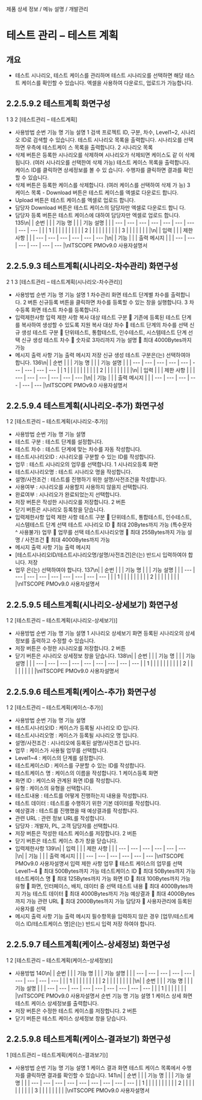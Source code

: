 <!--breadcrumb:제품 상세 정보 / 메뉴 설명 / 개발관리--><span class="md-breadcrumb">제품 상세 정보 / 메뉴 설명 / 개발관리</span>
# 테스트 관리 – 테스트 계획
<!--5th-h2-toc-->
## 개요

- 테스트 시나리오, 테스트 케이스를 관리하며 테스트 시나리오를 선택하면 해당 테스트 케이스를 확인할 수 있습니다. 엑셀을
사용하여 다운로드, 업로드가 가능합니다.
## 2.2.5.9.2 테스트계획 화면구성
1
3
2
[테스트관리 – 테스트계획]
- 사용방법
순번 기능 명 기능 설명
1 검색 프로젝트 ID, 구분, 차수, Level1~2, 시나리오 ID로 검색할 수 있습니다.
테스트 시나리오 목록을 출력합니다. 시나리오를 선택하면 우측에 테스트케이
스 목록을 출력합니다.
2 시나리오 목록
- 삭제 버튼은 등록한 시나리오를 삭제하며 시나리오가 삭제되면 케이스도 같
이 삭제됩니다. (여러 시나리오를 선택한여 삭제 가능)
테스트 케이스 목록을 출력합니다. 케이스 ID를 클릭하면 상세정보를 볼 수 있
습니다. 수행자를 클릭하면 결과를 확인할 수 있습니다.
- 삭제 버튼은 등록한 케이스를 삭제합니다. (여러 케이스를 선택하여 삭제 가
능)
3 케이스 목록 - Download 버튼은 테스트 케이스를 엑셀로 다운로드 합니다.
- Upload 버튼은 테스트 케이스를 엑셀로 업로드 합니다.
- 담당자 Download 버튼은 테스트 케이스의 담당자만 엑셀로 다운로드 합니
다.
- 담당자 등록 버튼은 테스트 케이스에 대하여 담당자만 엑셀로 업로드 합니다.
135\n|  | 순번 |  |  | 기능 명 |  |  | 기능 설명 |  |
| --- | --- | --- | --- | --- | --- | --- | --- | --- |
|  | 1 |  |  |  |  |  |  |  |
|  | 2 |  |  |  |  |  |  |  |
|  | 3 |  |  |  |  |  |  |  |\n|  | 입력 |  |  | 제한 사항 |  |
| --- | --- | --- | --- | --- | --- |\n|  | 기능 |  |  | 출력 메시지 |  |
| --- | --- | --- | --- | --- | --- |\nITSCOPE PMOv9.0 사용자설명서
## 2.2.5.9.3 테스트계획(시나리오-차수관리) 화면구성
2
1
3
[테스트관리 – 테스트계획(시나리오-차수관리)]
- 사용방법
순번 기능 명 기능 설명
1 차수관리 화면 테스트 단계별 차수를 출력합니다.
2 버튼 신규등록 버튼을 클릭하면 차수를 등록할 수 있는 창을 실행합니다.
3 차수등록 화면 테스트 차수를 등록합니다.
- 입력제한사항
입력 제한 사항
복사 대상 테스트 구분  기존에 등록된 테스트 단계를 복사하여 생성할 수 있도록 지원
복사 대상 차수  테스트 단계의 차수를 선택
신규 생성 테스트 구분  단위테스트, 통합테스트, 인수테스트, 시스템테스트 단계 선택
신규 생성 테스트 차수  숫자로 3자리까지 가능
설명  최대 4000Bytes까지 가능
- 메시지 출력 사항
기능 출력 메시지
저장 신규 생성 테스트 구분은(는) 선택하여야 합니다.
136\n|  | 순번 |  |  | 기능 명 |  |  | 기능 설명 |  |
| --- | --- | --- | --- | --- | --- | --- | --- | --- |
| 1 |  |  |  |  |  |  |  |  |
| 2 |  |  |  |  |  |  |  |  |\n|  | 입력 |  |  | 제한 사항 |  |
| --- | --- | --- | --- | --- | --- |\n|  | 기능 |  |  | 출력 메시지 |  |
| --- | --- | --- | --- | --- | --- |\nITSCOPE PMOv9.0 사용자설명서
## 2.2.5.9.4 테스트계획(시나리오-추가) 화면구성
1 2
[테스트관리 – 테스트계획(시나리오-추가)]
- 사용방법
순번 기능 명 기능 설명
- 테스트 구분 : 테스트 단계를 설정합니다.
- 테스트 차수 : 테스트 단계에 맞는 차수를 자동 작성합니다.
- 테스트시나리오ID : 시나리오를 구분할 수 있는 ID를 작성합니다.
- 업무 : 테스트 시나리오의 업무를 선택합니다.
1 시나리오등록 화면
- 테스트시나리오명 : 테스트 시나리오 명을 작성합니다.
- 설명/사전조건 : 테스트를 진행하기 위한 설명/사전조건을 작성합니다.
- 사용여부 : 시나리오를 사용할지 사용하지 않을지 선택합니다.
- 완료여부 : 시나리오가 완료되었는지 선택합니다.
- 저장 버튼은 작성한 시나리오를 저장합니다.
2 버튼
- 닫기 버튼은 시나리오 등록창을 닫습니다.
- 입력제한사항
입력 제한 사항
테스트 구분  단위테스트, 통합테스트, 인수테스트, 시스템테스트 단계 선택
테스트 시나리오 ID  최대 20Bytes까지 가능 (특수문자 ^ 사용불가)
업무  업무를 선택
테스트시나리오명  최대 255Bytes까지 가능
설명 / 사전조건  최대 4000Bytes까지 가능
- 메시지 출력 사항
기능 출력 메시지
- [테스트시나리오ID/테스트시나리오명/설명/사전조건]은(는) 반드시 입력하여야 합니다.
저장
- 업무 은(는) 선택하여야 합니다.
137\n|  | 순번 |  |  | 기능 명 |  |  | 기능 설명 |  |
| --- | --- | --- | --- | --- | --- | --- | --- | --- |
|  | 1 |  |  |  |  |  |  |  |
| 2 |  |  |  |  |  |  |  |  |\nITSCOPE PMOv9.0 사용자설명서
## 2.2.5.9.5 테스트계획(시나리오-상세보기) 화면구성
1 2
[테스트관리 – 테스트계획(시나리오-상세보기)]
- 사용방법
순번 기능 명 기능 설명
1 시나리오 상세보기 화면 등록된 시나리오의 상세정보를 출력하고 수정할 수 있습니다.
- 저장 버튼은 수정한 시나리오를 저장합니다.
2 버튼
- 닫기 버튼은 시나리오 상세정보 창을 닫습니다.
138\n|  | 순번 |  |  | 기능 명 |  |  | 기능 설명 |  |
| --- | --- | --- | --- | --- | --- | --- | --- | --- |
| 1 |  |  |  |  |  |  |  |  |
| 2 |  |  |  |  |  |  |  |  |\nITSCOPE PMOv9.0 사용자설명서
## 2.2.5.9.6 테스트계획(케이스-추가) 화면구성
1 2
[테스트관리 – 테스트계획(케이스-추가)]
- 사용방법
순번 기능 명 기능 설명
- 테스트시나리오ID : 케이스가 등록될 시나리오 ID 입니다.
- 테스트시나리오명 : 케이스가 등록될 시나리오 명 입니다.
- 설명/사전조건 : 시나리오에 등록된 설명/사전조건 입니다.
- 업무 : 케이스가 사용될 업무를 선택합니다.
- Level1~4 : 케이스의 단계를 설정합니다.
- 테스트케이스ID : 케이스를 구분할 수 있는 ID를 작성합니다.
- 테스트케이스 명 : 케이스의 이름을 작성합니다.
1 케이스등록 화면
- 화면 ID : 케이스와 관계된 화면 ID를 작성합니다.
- 유형 : 케이스의 유형을 선택합니다.
- 테스트내용 : 테스트를 어떻게 진행하는지 내용을 작성합니다.
- 테스트 데이터 : 테스트를 수행하기 위한 기본 데이터를 작성합니다.
- 예상결과 : 테스트를 진행했을 때 예상결과를 작성합니다.
- 관련 URL : 관련 정보 URL를 작성합니다.
- 담당자 : 개발자, PL, 고객 담당자를 선택합니다.
- 저장 버튼은 작성한 테스트 케이스를 저장합니다.
2 버튼
- 닫기 버튼은 테스트 케이스 추가 창을 닫습니다.
- 입력제한사항
139\n|  | 입력 |  |  | 제한 사항 |  |
| --- | --- | --- | --- | --- | --- |\n|  | 기능 |  |  | 출력 메시지 |  |
| --- | --- | --- | --- | --- | --- |\nITSCOPE PMOv9.0 사용자설명서
입력 제한 사항
업무  테스트 케이스의 업무를 선택
Level1~4  최대 500Bytes까지 가능
테스트케이스 ID  최대 50Bytes까지 가능
테스트케이스 명  최대 125Bytes까지 가능
화면 ID  최대 100Bytes까지 가능
유형  화면, 인터페이스, 배치, 데이터 중 선택
테스트 내용  최대 4000Bytes까지 가능
테스트 데이터  최대 4000Bytes까지 가능
예상결과  최대 4000Bytes까지 가능
관련 URL  최대 2000Bytes까지 가능
담당자  사용자관리에 등록된 사용자를 선택
- 메시지 출력 사항
기능 출력 메시지
필수항목을 입력하지 않은 경우 [업무/테스트케이스 ID/테스트케이스 명]은(는) 반드시 입력
저장
하여야 합니다.
## 2.2.5.9.7 테스트계획(케이스-상세정보) 화면구성
1 2
[테스트관리 – 테스트계획(케이스-상세정보)]
- 사용방법
140\n|  | 순번 |  |  | 기능 명 |  |  | 기능 설명 |  |
| --- | --- | --- | --- | --- | --- | --- | --- | --- |
|  | 1 |  |  |  |  |  |  |  |
| 2 |  |  |  |  |  |  |  |  |\n|  | 순번 |  |  | 기능 명 |  |  | 기능 설명 |  |
| --- | --- | --- | --- | --- | --- | --- | --- | --- |
|  | 1 |  |  |  |  |  |  |  |\nITSCOPE PMOv9.0 사용자설명서
순번 기능 명 기능 설명
1 케이스 상세 화면 테스트 케이스 상세정보를 출력합니다.
- 저장 버튼은 수정한 테스트 케이스를 저장합니다.
2 버튼
- 닫기 버튼은 테스트 케이스 상세정보 창을 닫습니다.
## 2.2.5.9.8 테스트계획(케이스-결과보기) 화면구성
1
[테스트관리 – 테스트계획(케이스-결과보기)]
- 사용방법
순번 기능 명 기능 설명
1 케이스 결과 화면 테스트 케이스 목록에서 수행자를 클릭하면 결과를 확인할 수 있습니다.
141\n|  | 순번 |  |  | 기능 명 |  |  | 기능 설명 |  |
| --- | --- | --- | --- | --- | --- | --- | --- | --- |
| 1 |  |  |  |  |  |  |  |  |
| 2 |  |  |  |  |  |  |  |  |
| 3 |  |  |  |  |  |  |  |  |\nITSCOPE PMOv9.0 사용자설명서
